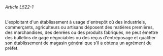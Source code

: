 ###### Article L522-1

L'exploitant d'un établissement à usage d'entrepôt où des industriels, commerçants, agriculteurs ou artisans déposent des matières premières, des marchandises, des denrées ou des produits fabriqués, ne peut émettre des bulletins de gage négociables ou des reçus d'entreposage et qualifier son établissement de magasin général que s'il a obtenu un agrément du préfet.

